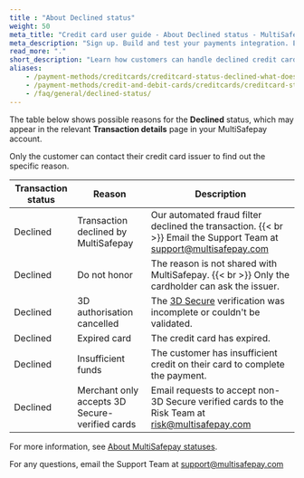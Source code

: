 ```yaml
---
title : "About Declined status"
weight: 50
meta_title: "Credit card user guide - About Declined status - MultiSafepay Docs"
meta_description: "Sign up. Build and test your payments integration. Explore our products and services. Use our API reference, SDKs, and wrappers. Get support."
read_more: "."
short_description: "Learn how customers can handle declined credit card transactions"
aliases: 
    - /payment-methods/creditcards/creditcard-status-declined-what-does-this-mean-/
    - /payment-methods/credit-and-debit-cards/creditcards/creditcard-status-declined-what-does-this-mean-/
    - /faq/general/declined-status/
---
```


The table below shows possible reasons for the **Declined** status, which may appear in the relevant **Transaction details** page in your MultiSafepay account. 

Only the customer can contact their credit card issuer to find out the specific reason.

| Transaction status | Reason | Description |
|------- |----------|---------|
| Declined | Transaction declined by MultiSafepay | Our automated fraud filter declined the transaction. {{< br >}} Email the Support Team at <support@multisafepay.com> |
| Declined | Do not honor | The reason is not shared with MultiSafepay. {{< br >}} Only the cardholder can ask the issuer. |
| Declined | 3D authorisation cancelled | The [3D Secure](/payment-regulations/3d-secure/) verification was incomplete or couldn't be validated. |
| Declined | Expired card | The credit card has expired. |
| Declined | Insufficient funds | The customer has insufficient credit on their card to complete the payment. |
| Declined | Merchant only accepts 3D Secure-verified cards | Email requests to accept non-3D Secure verified cards to the Risk Team at <risk@multisafepay.com>  |

For more information, see [About MultiSafepay statuses](/payments/multisafepay-statuses/).

For any questions, email the Support Team at <support@multisafepay.com>